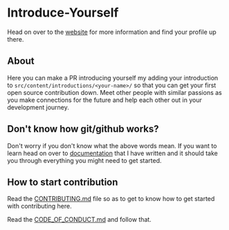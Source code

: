 # Introduce-Yourself

Head on over to the [website](https://aditya-jyoti.github.io/Introduce-Yourself/) for more information and find your profile up there.

## About

Here you can make a PR introducing yourself my adding your introduction to `src/content/introductions/<your-name>/` so that you can get your first open source contribution down. Meet other people with similar passions as you make connections for the future and help each other out in your development journey.

## Don't know how git/github works?

Don't worry if you don't know what the above words mean. If you want to learn head on over to [documentation](https://github.com/Aditya-Jyoti/All-About-Git-And-Github) that I have written and it should take you through everything you might need to get started.

## How to start contribution

Read the [CONTRIBUTING.md](https://github.com/Aditya-Jyoti/Introduce-Yourself/blob/main/CONTRIBUTING.md) file so as to get to know how to get started with contributing here.

Read the [CODE_OF_CONDUCT.md](https://github.com/Aditya-Jyoti/Introduce-Yourself/blob/main/CODE_OF_CONDUCT.md) and follow that.

